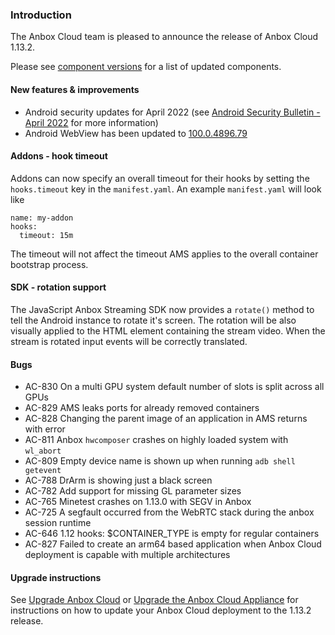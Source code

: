 ### Introduction

The Anbox Cloud team is pleased to announce the release of Anbox Cloud 1.13.2.

Please see [component versions](https://anbox-cloud.io/docs/component-versions) for a list of updated components.

#### New features & improvements

 * Android security updates for April 2022 (see [Android Security Bulletin - April 2022](https://source.android.com/security/bulletin/2022-04-01) for more information)
 * Android WebView has been updated to [100.0.4896.79](https://chromereleases.googleblog.com/2022/04/chrome-for-android-update.html)

#### Addons - hook timeout

Addons can now specify an overall timeout for their hooks by setting the `hooks.timeout` key in the `manifest.yaml`. An example
`manifest.yaml` will look like

```
name: my-addon
hooks:
  timeout: 15m
```

The timeout will not affect the timeout AMS applies to the overall container bootstrap process.

#### SDK - rotation support

The JavaScript Anbox Streaming SDK now provides a  `rotate()` method to tell the Android instance to rotate it's screen. The rotation
will be also visually applied to the HTML element containing the stream video. When the stream is rotated input events will be correctly translated.

#### Bugs

* AC-830 On a multi GPU system default number of slots is split across all GPUs
* AC-829 AMS leaks ports for already removed containers
* AC-828 Changing the parent image of an application in AMS returns with error
* AC-811 Anbox `hwcomposer` crashes on highly loaded system with `wl_abort`
* AC-809 Empty device name is shown up when running `adb shell getevent`
* AC-788 DrArm is showing just a black screen
* AC-782 Add support for missing GL parameter sizes
* AC-765 Minetest crashes on 1.13.0 with SEGV in Anbox
* AC-725 A segfault occurred from the WebRTC stack during the anbox session runtime
* AC-646 1.12 hooks: $CONTAINER_TYPE is empty for regular containers
* AC-827 Failed to create an arm64 based application when Anbox Cloud deployment is capable with multiple architectures

#### Upgrade instructions

See [Upgrade Anbox Cloud](https://anbox-cloud.io/docs/howto/update/upgrade-anbox) or [Upgrade the Anbox Cloud Appliance](https://anbox-cloud.io/docs/howto/update/upgrade-appliance) for instructions on how to update your Anbox Cloud deployment to the 1.13.2 release.
